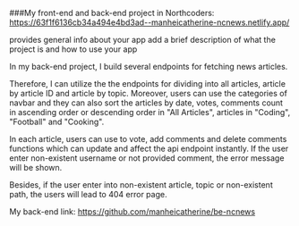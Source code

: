 ###My front-end and back-end project in Northcoders:
https://63f1f6136cb34a494e4bd3ad--manheicatherine-ncnews.netlify.app/

provides general info about your app add a brief description of what the project is and how to use your app

In my back-end project, I build several endpoints for fetching news articles.

Therefore, I can utilize the the endpoints for dividing into all articles, article by article ID and article by topic. Moreover, users can use the categories of navbar and they can also sort the articles by date, votes, comments count in ascending order or descending order in "All Articles", articles in "Coding", "Football" and "Cooking".

In each article, users can use to vote, add comments and delete comments functions which can update and affect the api endpoint instantly. If the user enter non-existent username or not provided comment, the error message will be shown.

Besides, if the user enter into  non-existent article, topic or non-existent path, the users will lead to 404 error page. 


My back-end link: https://github.com/manheicatherine/be-ncnews
